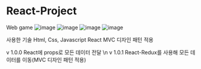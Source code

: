 # React-Project
Web game
![image](https://user-images.githubusercontent.com/80899085/148025766-5c8accc1-9930-465e-b7b7-13ca154b8588.png)
![image](https://user-images.githubusercontent.com/80899085/148025898-f5209d5e-8d83-4adf-a0de-59b611b22319.png)
![image](https://user-images.githubusercontent.com/80899085/148025960-35f94cf9-5d05-4a3a-b24e-58e507d35b96.png)
![image](https://user-images.githubusercontent.com/80899085/148025990-c7a09ac9-7453-44b1-81b2-a2ee5bbf74da.png)

사용한 기술
Html, Css, Javascript React
MVC 디자인 패턴 적용

v 1.0.0 React에 props로 모든 데이터 전달 \n
v 1.0.1 React-Redux를 사용해 모든 데이터를 이동(MVC 디자인 패턴 적용)
